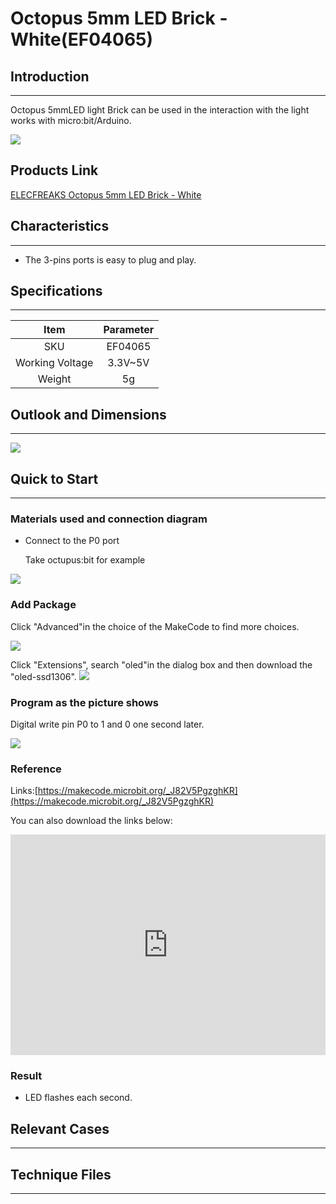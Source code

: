 ﻿# Octopus 5mm LED Brick - White(EF04065)

## Introduction
---
Octopus 5mmLED light Brick can be used in the interaction with the light works with micro:bit/Arduino.

 ![](https://wiki-media-ef.oss-cn-hongkong.aliyuncs.com//images/FJgPKrD.jpg)
 
## Products Link

[ELECFREAKS Octopus 5mm LED Brick - White](https://shop.elecfreaks.com/products/elecfreaks-octopus-5mm-led-brick-white?_pos=1&_sid=07fafd6c5&_ss=r)


## Characteristics
---

- The 3-pins ports is easy to plug and play.

## Specifications
---

Item | Parameter 
:-: | :-: 
SKU|EF04065
Working Voltage|3.3V~5V
Weight|5g


## Outlook and Dimensions
---

 ![](https://wiki-media-ef.oss-cn-hongkong.aliyuncs.com//images/G7swW1F.png)

## Quick to Start
---
### Materials used and connection diagram

- Connect to the P0 port 

  Take octupus:bit for example

![](https://wiki-media-ef.oss-cn-hongkong.aliyuncs.com//images/n43XoAW.jpg)

### Add Package
Click "Advanced"in the choice of the MakeCode to find more choices.

![](https://wiki-media-ef.oss-cn-hongkong.aliyuncs.com//images/smtcNoB.png)

Click "Extensions", search "oled"in the dialog box and then download the "oled-ssd1306".
![](https://wiki-media-ef.oss-cn-hongkong.aliyuncs.com//images/VGSLRXB.png)

### Program as the picture shows
Digital write pin P0 to 1 and 0 one second later.

![](https://wiki-media-ef.oss-cn-hongkong.aliyuncs.com//images/AAzv9pn.png)

### Reference

Links:[https://makecode.microbit.org/_J82V5PgzghKR](https://makecode.microbit.org/_J82V5PgzghKR)

You can also download the links below:

<div style="position:relative;height:0;padding-bottom:70%;overflow:hidden;"><iframe style="position:absolute;top:0;left:0;width:100%;height:100%;" src="https://makecode.microbit.org/#pub:_J82V5PgzghKR" frameborder="0" sandbox="allow-popups allow-forms allow-scripts allow-same-origin"></iframe></div>  


### Result

- LED flashes each second.

## Relevant Cases
---

## Technique Files
---
